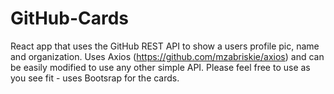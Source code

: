 # GitHub-Cards
React app that uses the GitHub REST API to show a users profile pic, name and organization. Uses Axios (https://github.com/mzabriskie/axios) and can be easily modified to use any other simple API.
Please feel free to use as you see fit - uses Bootsrap for the cards.
